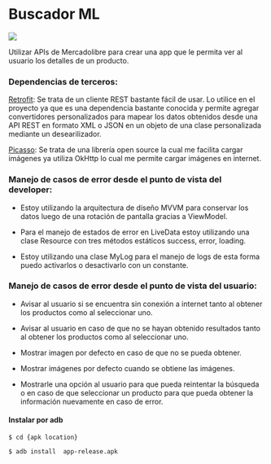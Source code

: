 # Buscador ML

![](https://raw.githubusercontent.com/Pablovsky1/mercadolibre.products/develop/app/src/main/res/mipmap-xhdpi/ic_launcher_foreground.png)


Utilizar APIs de Mercadolibre para crear una app que le permita ver al usuario los detalles de un producto.
### Dependencias de terceros:

[Retrofit](https://square.github.io/retrofit/ "Retrofit"): Se trata de un cliente REST bastante fácil de usar. Lo utilice en el proyecto ya que es una dependencia bastante conocida y permite agregar convertidores personalizados para mapear los datos obtenidos desde una API REST en formato XML o JSON en un objeto de una clase personalizada mediante un desearilizador.

[Picasso](https://square.github.io/picasso/ "Picasso"): Se trata de una librería open source la cual me facilita cargar imágenes ya utiliza OkHttp lo cual me permite cargar imágenes en internet.


### Manejo de casos de error desde el punto de vista del developer:

- Estoy utilizando la arquitectura de diseño MVVM para conservar los datos luego de una rotación de pantalla gracias a ViewModel.

- Para el manejo de estados de error en LiveData estoy utilizando una clase Resource con tres métodos estáticos success, error, loading.

- Estoy utilizando una clase MyLog para el manejo de logs de esta forma puedo activarlos o desactivarlo con un constante.

### Manejo de casos de error desde el punto de vista del usuario:

- Avisar al usuario si se encuentra sin conexión a internet tanto al obtener los productos como al seleccionar uno.

- Avisar al usuario en caso de que no se hayan obtenido resultados tanto al obtener los productos como al seleccionar uno.

- Mostrar imagen por defecto en caso de que no se pueda obtener.

- Mostrar imágenes por defecto cuando se obtiene las imágenes.

- Mostrarle una opción al usuario para que pueda reintentar la búsqueda o en caso de que seleccionar un producto para que pueda obtener la información nuevamente en caso de error. 

#### Instalar por adb

`$ cd {apk location}`

`$ adb install  app-release.apk`
